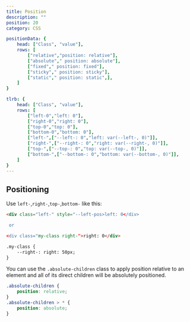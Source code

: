 ```yaml
---
title: Position
description: ""
position: 20
category: CSS

positionData: {
	head: ["Class", "value"],
	rows: [
		["relative","position: relative"],
		["absolute"," position: absolute"],
		["fixed"," position: fixed"],
		["sticky"," position: sticky"],
		["static"," position: static",],
	]
}

tlrb: {
	head: ["Class", "value"],
	rows: [
		["left-0","left: 0"],
		["right-0","right: 0"],
		["top-0","top: 0"],
		["bottom-0","bottom: 0"],
		["left-",["--left-: 0","left: var(--left-, 0)"]],
		["right-",["--right-: 0","right: var(--right-, 0)"]],
		["top-",["--top-: 0","top: var(--top-, 0)"]],
		["bottom-",["--bottom-: 0","bottom: var(--bottom-, 0)"]],
	]
}
---
```


<c-table pn="positionData"></c-table>

## Positioning

<c-table pn="tlrb"></c-table>

Use `left-`,`right-`,`top-`,`bottom-` like this:

```html
<div class="left-" style="--left-pos>left: 0</div>

 or

<div class="my-class right-">right: 0</div>

.my-class {
	--right-: right: 50px;
}
```

You can use the `.absolute-children` class to apply position relative to an element and all of its direct children will be absolutely positioned.

```css
.absolute-children {
	position: relative;
}
.absolute-children > * {
	position: absolute;
}
```
